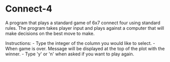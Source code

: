 # Connect-4

A program that plays a standard game of 6x7 connect four using standard rules.
The program takes player input and plays against a computer that will make
decisions on the best move to make.

Instructions:
    - Type the integer of the column you would like to select.
    - When game is over. Message will be displayed at the top of the plot with
      the winner.
    - Type 'y' or 'n' when asked if you want to play again.
